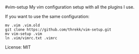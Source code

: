 #vim-setup
My vim configuration setup with all the plugins I use.

If you want to use the same configuration:

```
mv .vim .vim.old
git clone https://github.com/threkk/vim-setup.git
mv vim-setup .vim
ln .vim/vimrc.txt .vimrc
```

License: MIT
